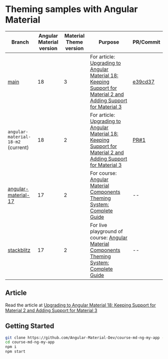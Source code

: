 # Theming samples with Angular Material

| Branch                                                                                                      | Angular Material version | Material Theme version | Purpose                                                                                                                                                                                  | PR/Commit                                                                  |
| ----------------------------------------------------------------------------------------------------------- | ------------------------ | ---------------------- | ---------------------------------------------------------------------------------------------------------------------------------------------------------------------------------------- | -------------------------------------------------------------------------- |
| [main](https://github.com/Angular-Material-Dev/course-md-ng-my-app)                                         | 18                       | 3                      | For article: [Upgrading to Angular Material 18: Keeping Support for Material 2 and Adding Support for Material 3](https://angular-material.dev/articles/updating-to-angular-material-18) | [e39cd37](https://github.com/Angular-Material-Dev/course-md-ng-my-app/commit/e39cd37595d6e38ca3f6023b2c928c60a7a0a0c8)                                                                         |
| `angular-material-18-m2` (current)                                                                          | 18                       | 2                      | For article: [Upgrading to Angular Material 18: Keeping Support for Material 2 and Adding Support for Material 3](https://angular-material.dev/articles/updating-to-angular-material-18) | [PR#1](https://github.com/Angular-Material-Dev/course-md-ng-my-app/pull/1) |
| [angular-material-17](https://github.com/Angular-Material-Dev/course-md-ng-my-app/tree/angular-material-17) | 17                       | 2                      | For course: [Angular Material Components Theming System: Complete Guide](https://angular-material.dev/courses/m2-ng-components)                                                          | --                                                                         |
| [stackblitz](https://github.com/Angular-Material-Dev/course-md-ng-my-app/tree/stackblitz)                   | 17                       | 2                      | For live playground of course: [Angular Material Components Theming System: Complete Guide](https://angular-material.dev/courses/m2-ng-components)                                       | --                                                                         |

## Article

Read the article at [Upgrading to Angular Material 18: Keeping Support for Material 2 and Adding Support for Material 3]()

## Getting Started

```bash
git clone https://github.com/Angular-Material-Dev/course-md-ng-my-app --branch angular-material-18-m2
cd course-md-ng-my-app
npm i
npm start
```
